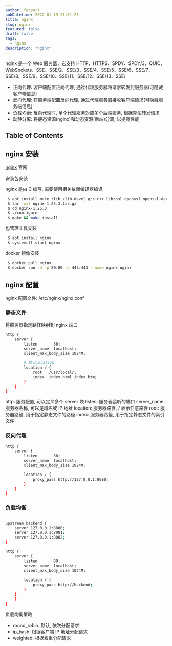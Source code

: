 ```yaml
---
author: facsert
pubDatetime: 2022-01-19 21:51:23
title: nginx
slug: nginx
featured: false
draft: false
tags:
  - nginx
description: "nginx"
---
```


nginx 是一个 Web 服务器，它支持 HTTP、HTTPS、SPDY、SPDY/3、QUIC、WebSockets、SSE、SSE/2、SSE/3、SSE/4、SSE/5、SSE/6、SSE/7、SSE/8、SSE/9、SSE/10、SSE/11、SSE/12、SSE/13、SSE/

- 正向代理: 客户端配置正向代理, 通过代理服务器将请求转发到服务器(可隐藏客户端信息)
- 反向代理: 在服务端配置反向代理, 通过代理服务器接收客户端请求(可隐藏服务端信息)
- 负载均衡: 反向代理时, 单个代理服务对应多个后端服务, 根据算法转发请求
- 动静分离: 将静态资源(nginx)和动态资源(后端)分离, 以提高性能

## Table of Contents

## nginx 安装

[nginx](http://nginx.org/) 官网

安装包安装

nginx 是由 C 编写, 需要使用相关依赖编译器编译

```bash
 $ apt install make zlib zlib-devel gcc-c++ libtool openssl openssl-devel -y
 $ tar -xvf nginx-1.25.3.tar.gz
 $ cd nginx-1.25.3
 $ ./configure
 $ make && make install
```

包管理工具安装

```bash
 $ apt install nginx
 $ systemctl start nginx
```

docker 镜像安装

```bash
 $ docker pull nginx
 $ docker run -d -p 80:80 -p 443:443 --name nginx nginx
```

## nginx 配置

nginx 配置文件: /etc/nginx/nginx.conf

### 静态文件

将服务器指定路径映射到 nginx 端口

```bash
http {
    server {
        listen       80;
        server_name  localhost;
        client_max_body_size 1024M;

        # 默认location
        location / {
            root   /usr/local/;
            index  index.html index.htm;
        }
    }
}
```

http: 服务配置, 可以定义多个 server 块
listen: 服务器监听的端口
server_name: 服务器名称, 可以是域名或 IP 地址
location: 服务器路径, / 表示任意路径
root: 服务器路径, 用于指定静态文件的路径
index: 服务器路径, 用于指定静态文件的索引文件

### 反向代理

```bash
http {
    server {
        listen       80;
        server_name  localhost;
        client_max_body_size 1024M;

        location / {
            proxy_pass http://127.0.0.1:8080;
        }
    }
}
```

### 负载均衡

```bash

upstream backend {
    server 127.0.0.1:8080;
    server 127.0.0.1:8081;
    server 127.0.0.1:8082;
}

http {
    server {
        listen       80;
        server_name  localhost;
        client_max_body_size 1024M;
        
        location / {
            proxy_pass http://backend;
        }
    }
    }
}
```

负载均衡策略

- round_robin: 默认, 依次分配请求
- ip_hash: 根据客户端 IP 地址分配请求
- weighted: 根据权重分配请求
